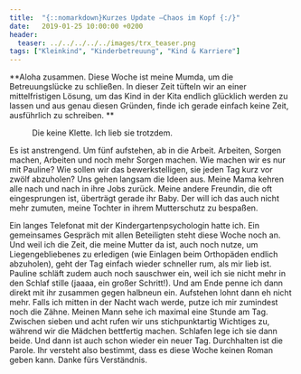 ```yaml
---
title:  "{::nomarkdown}Kurzes Update –Chaos im Kopf {:/}"
date:   2019-01-25 10:00:00 +0200
header:
  teaser: ../../../../../images/trx_teaser.png
tags: ["Kleinkind", "Kinderbetreuung", "Kind & Karriere"]
---
```


**Aloha zusammen. Diese Woche ist meine Mumda, um die Betreuungslücke zu schließen. In dieser Zeit tüfteln wir an einer mittelfristigen Lösung, um das Kind in der Kita endlich glücklich werden zu lassen und aus genau diesen Gründen, finde ich gerade einfach keine Zeit, ausführlich zu schreiben. **

<figure>
  <img src="../../../../../images/trx.png" alt="">
  <figcaption>Die keine Klette. Ich lieb sie trotzdem.</figcaption>
</figure>

Es ist anstrengend. Um fünf aufstehen, ab in die Arbeit. Arbeiten, Sorgen machen, Arbeiten und noch mehr Sorgen machen. Wie machen wir es nur mit Pauline? Wie sollen wir das bewerkstelligen, sie jeden Tag kurz vor zwölf abzuholen? Uns gehen langsam die Ideen aus. Meine Mama kehren alle nach und nach in ihre Jobs zurück. Meine andere Freundin, die oft eingesprungen ist, überträgt gerade ihr Baby. Der will ich das auch nicht mehr zumuten, meine Tochter in ihrem Mutterschutz zu bespaßen.

Ein langes Telefonat mit der Kindergartenpsychologin hatte ich. Ein gemeinsames Gespräch mit allen Beteiligten steht diese Woche noch an. Und weil ich die Zeit, die meine Mutter da ist, auch noch nutze, um Liegengebliebenes zu erledigen (wie Einlagen beim Orthopäden endlich abzuholen), geht der Tag einfach wieder schneller rum, als mir lieb ist. Pauline schläft zudem auch noch sauschwer ein, weil ich sie nicht mehr in den Schlaf stille (jaaaa, ein großer Schritt!). Und am Ende penne ich dann direkt mit ihr zusammen gegen halbneun ein. Aufstehen lohnt dann eh nicht mehr. Falls ich mitten in der Nacht wach werde, putze ich mir zumindest noch die Zähne. Meinen Mann sehe ich maximal eine Stunde am Tag. Zwischen sieben und acht rufen wir uns stichpunktartig Wichtiges zu, während wir die Mädchen bettfertig machen. Schlafen lege ich sie dann beide. Und dann ist auch schon wieder ein neuer Tag. Durchhalten ist die Parole. Ihr versteht also bestimmt, dass es diese Woche keinen Roman geben kann. Danke fürs Verständnis.






 












   






































